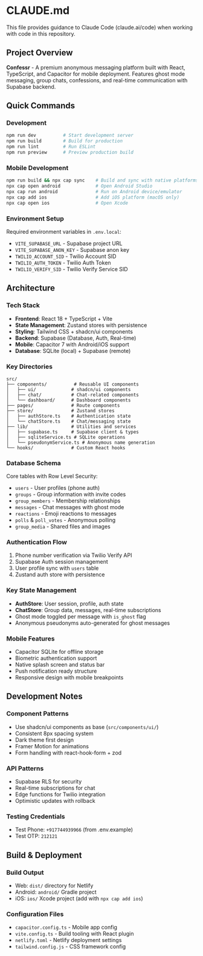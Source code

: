 # CLAUDE.md

This file provides guidance to Claude Code (claude.ai/code) when working with code in this repository.

## Project Overview

**Confessr** - A premium anonymous messaging platform built with React, TypeScript, and Capacitor for mobile deployment. Features ghost mode messaging, group chats, confessions, and real-time communication with Supabase backend.

## Quick Commands

### Development
```bash
npm run dev          # Start development server
npm run build        # Build for production
npm run lint         # Run ESLint
npm run preview      # Preview production build
```

### Mobile Development
```bash
npm run build && npx cap sync    # Build and sync with native platforms
npx cap open android             # Open Android Studio
npx cap run android              # Run on Android device/emulator
npx cap add ios                  # Add iOS platform (macOS only)
npx cap open ios                 # Open Xcode
```

### Environment Setup
Required environment variables in `.env.local`:
- `VITE_SUPABASE_URL` - Supabase project URL
- `VITE_SUPABASE_ANON_KEY` - Supabase anon key
- `TWILIO_ACCOUNT_SID` - Twilio Account SID
- `TWILIO_AUTH_TOKEN` - Twilio Auth Token
- `TWILIO_VERIFY_SID` - Twilio Verify Service SID

## Architecture

### Tech Stack
- **Frontend**: React 18 + TypeScript + Vite
- **State Management**: Zustand stores with persistence
- **Styling**: Tailwind CSS + shadcn/ui components
- **Backend**: Supabase (Database, Auth, Real-time)
- **Mobile**: Capacitor 7 with Android/iOS support
- **Database**: SQLite (local) + Supabase (remote)

### Key Directories
```
src/
├── components/          # Reusable UI components
│   ├── ui/             # shadcn/ui components
│   ├── chat/           # Chat-related components
│   └── dashboard/      # Dashboard components
├── pages/              # Route components
├── store/              # Zustand stores
│   ├── authStore.ts    # Authentication state
│   └── chatStore.ts    # Chat/messaging state
├── lib/                # Utilities and services
│   ├── supabase.ts     # Supabase client & types
│   ├── sqliteService.ts # SQLite operations
│   └── pseudonymService.ts # Anonymous name generation
└── hooks/              # Custom React hooks
```

### Database Schema
Core tables with Row Level Security:
- `users` - User profiles (phone auth)
- `groups` - Group information with invite codes
- `group_members` - Membership relationships
- `messages` - Chat messages with ghost mode
- `reactions` - Emoji reactions to messages
- `polls` & `poll_votes` - Anonymous polling
- `group_media` - Shared files and images

### Authentication Flow
1. Phone number verification via Twilio Verify API
2. Supabase Auth session management
3. User profile sync with `users` table
4. Zustand auth store with persistence

### Key State Management
- **AuthStore**: User session, profile, auth state
- **ChatStore**: Group data, messages, real-time subscriptions
- Ghost mode toggled per message with `is_ghost` flag
- Anonymous pseudonyms auto-generated for ghost messages

### Mobile Features
- Capacitor SQLite for offline storage
- Biometric authentication support
- Native splash screen and status bar
- Push notification ready structure
- Responsive design with mobile breakpoints

## Development Notes

### Component Patterns
- Use shadcn/ui components as base (`src/components/ui/`)
- Consistent 8px spacing system
- Dark theme first design
- Framer Motion for animations
- Form handling with react-hook-form + zod

### API Patterns
- Supabase RLS for security
- Real-time subscriptions for chat
- Edge functions for Twilio integration
- Optimistic updates with rollback

### Testing Credentials
- Test Phone: `+917744939966` (from .env.example)
- Test OTP: `212121`

## Build & Deployment

### Build Output
- Web: `dist/` directory for Netlify
- Android: `android/` Gradle project
- iOS: `ios/` Xcode project (add with `npx cap add ios`)

### Configuration Files
- `capacitor.config.ts` - Mobile app config
- `vite.config.ts` - Build tooling with React plugin
- `netlify.toml` - Netlify deployment settings
- `tailwind.config.js` - CSS framework config